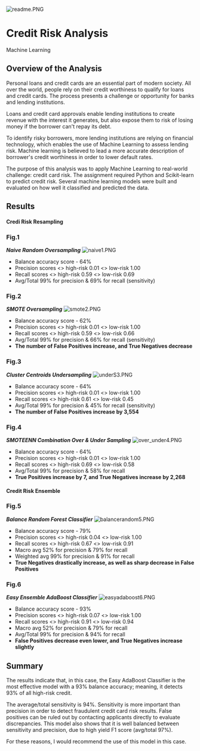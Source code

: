 ![readme.PNG](PNGs/readme.png)

# Credit Risk Analysis
Machine Learning


## Overview of the Analysis

Personal loans and credit cards are an essential part of modern society. All over the world, people rely on their credit worthiness to qualify for loans and credit cards. The process presents a challenge or opportunity for banks and lending institutions. 

Loans and credit card approvals enable lending institutions to create revenue with the interest it generates, but also expose them to risk of losing money if the borrower can't repay its debt. 

To identify risky borrowers, more lending institutions are relying on financial technology, which enables the use of Machine Learning to assess lending risk. Machine learning is believed to lead a more accurate description of borrower's credit worthiness in order to lower default rates.

The purpose of this analysis was to apply Machine Learning to real-world challenge: credit card risk.
The assignment required Python and Scikit-learn to predict credit risk. Several machine learning models were built and evaluated on how well it classified and predicted the data.


## Results


#### Credi Risk Resampling

### Fig.1
***Naive Random Oversampling***
![naive1.PNG](PNGs/naive1.png)
- Balance accuracy score - 64%
- Precision scores <> high-risk 0.01 <> low-risk 1.00
- Recall scores <> high-risk 0.59 <> low-risk 0.69
- Avg/Total 99% for precision & 69% for recall (sensitivity)


### Fig.2
***SMOTE Oversampling***
![smote2.PNG](PNGs/smote2.png)
- Balance accuracy score - 62%
- Precision scores <> high-risk 0.01 <> low-risk 1.00
- Recall scores <> high-risk 0.59 <> low-risk 0.66
- Avg/Total 99% for precision & 66% for recall (sensitivity)
- **The number of False Positives increase, and True Negatives decrease**

### Fig.3
***Cluster Centroids Undersampling***
![underS3.PNG](PNGs/underS3.png)
- Balance accuracy score - 64%
- Precision scores <> high-risk 0.01 <> low-risk 1.00
- Recall scores <> high-risk 0.61 <> low-risk 0.45
- Avg/Total 99% for precision & 45% for recall (sensitivity)
- **The number of False Positives increase by 3,554**

### Fig.4
***SMOTEENN Combination Over & Under Sampling***
![over_under4.PNG](PNGs/over_under4.png)
- Balance accuracy score - 64%
- Precision scores <> high-risk 0.01 <> low-risk 1.00
- Recall scores <> high-risk 0.69 <> low-risk 0.58
- Avg/Total 99% for precision & 58% for recall
- **True Positives increase by 7, and True Negatives increase by 2,268**

#### Credit Risk Ensemble

### Fig.5
***Balance Random Forest Classifier***
![balancerandom5.PNG](PNGs/balancerandom5.png)
- Balance accuracy score - 79%
- Precision scores <> high-risk 0.04 <> low-risk 1.00
- Recall scores <> high-risk 0.67 <> low-risk 0.91
- Macro avg 52% for precision & 79% for recall
- Weighted avg 99% for precision & 91% for recall
- **True Negatives drastically increase, as well as  sharp decrease in False Positives**

### Fig.6
***Easy Ensemble AdaBoost Classifier***
![easyadaboost6.PNG](PNGs/easyadaboost6.png)
- Balance accuracy score - 93%
- Precision scores <> high-risk 0.07 <> low-risk 1.00
- Recall scores <> high-risk 0.91 <> low-risk 0.94
- Macro avg 52% for precision & 79% for recall
- Avg/Total 99% for precision & 94% for recall
- **False Positives decrease even lower, and True Negatives increase slightly**



## Summary

The results indicate that, in this case, the Easy AdaBoost Classifier is the most effective model with a 93% balance accuracy; meaning, it detects 93% of all high-risk credit. 

The average/total sensitivity is 94%. Sensitivity is more important than precision in order to detect fraudulent credit card risk results. False positives can be ruled out by contacting applicants directly to evaluate discrepancies. This model also shows that it is well balanced between sensitivity and precision, due to high yield F1 score (avg/total 97%).

For these reasons, I would recommend the use of this model in this case.


